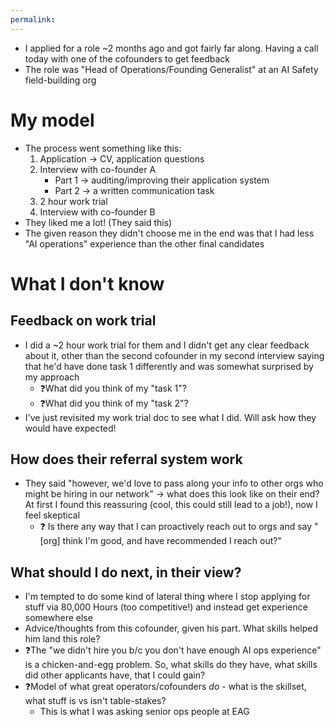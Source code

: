 ```yaml
---
permalink: 
---
```


- I applied for a role ~2 months ago and got fairly far along. Having a call today with one of the cofounders to get feedback
- The role was "Head of Operations/Founding Generalist" at an AI Safety field-building org
# My model
- The process went something like this:
	1. Application → CV, application questions
	2. Interview with co-founder A
		- Part 1 → auditing/improving their application system
		- Part 2 → a written communication task
	3. 2 hour work trial 
	4. Interview with co-founder B
- They liked me a lot! (They said this)
- The given reason they didn't choose me in the end was that I had less "AI operations" experience than the other final candidates
# What I don't know 
## Feedback on work trial
- I did a ~2 hour work trial for them and I didn't get any clear feedback about it, other than the second cofounder in my second interview saying that he'd have done task 1 differently and was somewhat surprised by my approach
	- ❓What did you think of my "task 1"?
	- ❓What did you think of my "task 2"?
- I've just revisited my work trial doc to see what I did. Will ask how they would have expected!
## How does their referral system work
- They said "however, we'd love to pass along your info to other orgs who might be hiring in our network" → what does this look like on their end? At first I found this reassuring (cool, this could still lead to a job!), now I feel skeptical
	- ❓ Is there any way that I can proactively reach out to orgs and say "[org] think I'm good, and have recommended I reach out?"
## What should I do next, in their view?
- I'm tempted to do some kind of lateral thing where I stop applying for stuff via 80,000 Hours (too competitive!) and instead get experience somewhere else
- Advice/thoughts from this cofounder, given his part. What skills helped him land this role? 
- ❓The "we didn't hire you b/c you don't have enough AI ops experience" is a chicken-and-egg problem. So, what skills do they have, what skills did other applicants have, that I could gain?
- ❓Model of what great operators/cofounders *do* - what is the skillset, what stuff is vs isn't table-stakes?
	- This is what I was asking senior ops people at EAG
